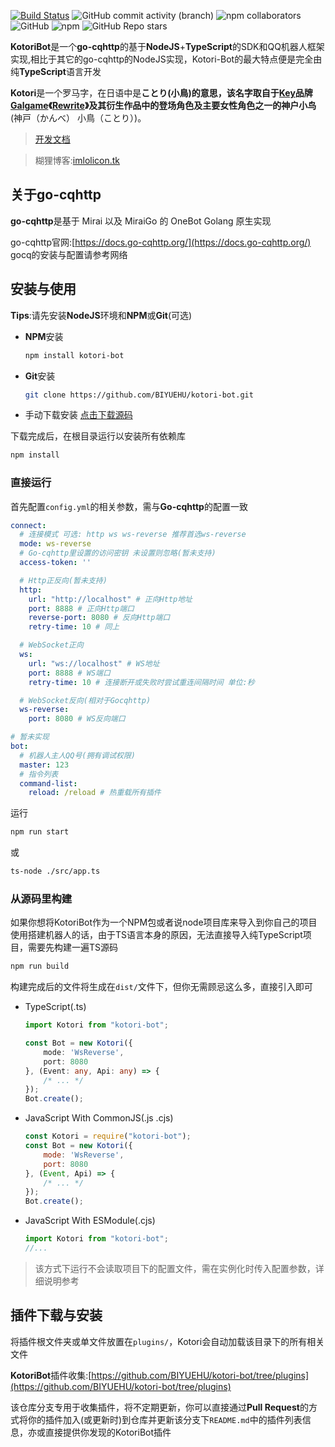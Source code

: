 [![Build Status](https://app.travis-ci.com/BIYUEHU/kotori-bot.svg?branch=master)](https://app.travis-ci.com/BIYUEHU/kotori-bot) ![GitHub commit activity (branch)](https://img.shields.io/github/commit-activity/t/BIYUEHU/kotori-bot/master) ![npm collaborators](https://img.shields.io/npm/collaborators/kotori-bot)  ![GitHub](https://img.shields.io/github/license/biyuehu/kotori-bot?color=deepgreen) ![npm](https://img.shields.io/npm/v/kotori-bot) ![GitHub Repo stars](https://img.shields.io/github/stars/biyuehu/kotori-bot?style=social)

**KotoriBot**是一个**go-cqhttp**的基于**NodeJS**+**TypeScript**的SDK和QQ机器人框架实现,相比于其它的go-cqhttp的NodeJS实现，Kotori-Bot的最大特点便是完全由纯**TypeScript**语言开发

**Kotori**是一个罗马字，在日语中是**ことり(小鳥)**的意思，该名字取自于[Key](https://mzh.moegirl.org.cn/Key)品牌[Galgame](https://mzh.moegirl.org.cn/Galgame)《[Rewrite](https://mzh.moegirl.org.cn/Rewrite(游戏))》及其衍生作品中的登场角色及主要女性角色之一的**神户小鸟**(神戸（かんべ） 小鳥（ことり）)。

> [开发文档](develop.md)

> 糊狸博客:[imlolicon.tk](https://imlolicon.tk)

## 关于go-cqhttp
**go-cqhttp**是基于 Mirai 以及 MiraiGo 的 OneBot Golang 原生实现

go-cqhttp官网:[https://docs.go-cqhttp.org/](https://docs.go-cqhttp.org/) gocq的安装与配置请参考网络

## 安装与使用
**Tips**:请先安装**NodeJS**环境和**NPM**或**Git**(可选)

- **NPM**安装
  
  ```bash
  npm install kotori-bot
  ```
  
- **Git**安装
  
  ```bash
  git clone https://github.com/BIYUEHU/kotori-bot.git
  ```
  
- 手动下载安装
  [点击下载源码](https://github.com/BIYUEHU/kotori-bot/archive/refs/heads/master.zip)

下载完成后，在根目录运行以安装所有依赖库

```bash
npm install
```

### 直接运行
首先配置`config.yml`的相关参数，需与**Go-cqhttp**的配置一致
```yaml
connect: 
  # 连接模式 可选: http ws ws-reverse 推荐首选ws-reverse
  mode: ws-reverse
  # Go-cqhttp里设置的访问密钥 未设置则忽略(暂未支持)
  access-token: ''

  # Http正反向(暂未支持)
  http:
    url: "http://localhost" # 正向Http地址
    port: 8888 # 正向Http端口
    reverse-port: 8080 # 反向Http端口
    retry-time: 10 # 同上

  # WebSocket正向
  ws:
    url: "ws://localhost" # WS地址
    port: 8888 # WS端口
    retry-time: 10 # 连接断开或失败时尝试重连间隔时间 单位:秒

  # WebSocket反向(相对于Gocqhttp)
  ws-reverse:
    port: 8080 # WS反向端口

# 暂未实现
bot:
  # 机器人主人QQ号(拥有调试权限)
  master: 123
  # 指令列表
  command-list:
    reload: /reload # 热重载所有插件
```
运行
```bash
npm run start
```

或

```bash
ts-node ./src/app.ts
```


### 从源码里构建
如果你想将KotoriBot作为一个NPM包或者说node项目库来导入到你自己的项目使用搭建机器人的话，由于TS语言本身的原因，无法直接导入纯TypeScript项目，需要先构建一遍TS源码
```bash
npm run build
```
构建完成后的文件将生成在`dist/`文件下，但你无需顾忌这么多，直接引入即可

- TypeScript(.ts)

  ```typescript
  import Kotori from "kotori-bot";
  
  const Bot = new Kotori({
      mode: 'WsReverse',
      port: 8080
  }, (Event: any, Api: any) => {
      /* ... */
  });
  Bot.create();
  ```
  
- JavaScript With CommonJS(.js .cjs)

  ```javascript
  const Kotori = require("kotori-bot");
  const Bot = new Kotori({
      mode: 'WsReverse',
      port: 8080
  }, (Event, Api) => {
      /* ... */
  });
  Bot.create();
  ```
  
- JavaScript With ESModule(.cjs)

  ```javascript
  import Kotori from "kotori-bot";
  //...
  ```
> 该方式下运行不会读取项目下的配置文件，需在实例化时传入配置参数，详细说明参考

## 插件下载与安装

将插件根文件夹或单文件放置在`plugins/`，Kotori会自动加载该目录下的所有相关文件

**KotoriBot**插件收集:[https://github.com/BIYUEHU/kotori-bot/tree/plugins](https://github.com/BIYUEHU/kotori-bot/tree/plugins)

该仓库分支专用于收集插件，将不定期更新，你可以直接通过**Pull Request**的方式将你的插件加入(或更新时)到仓库并更新该分支下`README.md`中的插件列表信息，亦或直接提供你发现的KotoriBot插件
